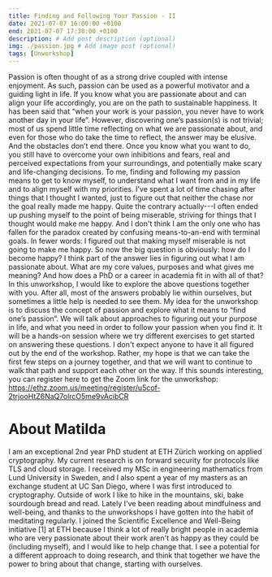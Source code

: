 ```yaml
---
title: Finding and Following Your Passion - II
date: 2021-07-07 16:00:00 +0100
end: 2021-07-07 17:30:00 +0100
description: # Add post description (optional)
img: ./passion.jpg # Add image post (optional)
tags: [Unworkshop]
---
```


Passion is often thought of as a strong drive coupled with intense enjoyment. As such, passion can be used as a powerful motivator and a guiding light in life. If you know what you are passionate about and can align your life accordingly, you are on the path to sustainable happiness. It has been said that “when your work is your passion, you never have to work another day in your life”.
However, discovering one’s passion(s) is not trivial; most of us spend little time reflecting on what we are passionate about, and even for those who do take the time to reflect, the answer may be elusive. And the obstacles don’t end there. Once you know what you want to do, you still have to overcome your own inhibitions and fears, real and perceived expectations from your surroundings, and potentially make scary and life-changing decisions.
To me, finding and following my passion means to get to know myself, to understand what I want from and in my life and to align myself with my priorities. I've spent a lot of time chasing after things that I thought I wanted, just to figure out that neither the chase nor the goal really made me happy. Quite the contrary actually---I often ended up pushing myself to the point of being miserable, striving for things that I thought would make me happy. And I don't think I am the only one who has fallen for the paradox created by confusing means-to-an-end with terminal goals. In fewer words: I figured out that making myself miserable is not going to make me happy.
So now the big question is obviously: how do I become happy? I think part of the answer lies in figuring out what I am passionate about. What are my core values, purposes and what gives me meaning? And how does a PhD or a career in academia fit in with all of that?
In this unworkshop, I would like to explore the above questions together with you. After all, most of the answers probably lie within ourselves, but sometimes a little help is needed to see them. My idea for the unworkshop is to discuss the concept of passion and explore what it means to “find one’s passion”. We will talk about approaches to figuring out your purpose in life, and what you need in order to follow your passion when you find it. It will be a hands-on session where we try different exercises to get started on answering these questions. I don't expect anyone to have it all figured out by the end of the workshop. Rather, my hope is that we can take the first few steps on a journey together, and that we will want to continue to walk that path and support each other on the way.
If this sounds interesting, you can register here to get the Zoom link for the unworkshop: https://ethz.zoom.us/meeting/register/u5cof-2trjooHtZ6NaQ7olrcO5me9vAcibCR

# About Matilda

I am an exceptional 2nd year PhD student at ETH Zürich working on applied cryptography. My current research is on forward security for protocols like TLS and cloud storage. I received my MSc in engineering mathematics from Lund University in Sweden, and I also spent a year of my masters as an exchange student at UC San Diego, where I was first introduced to cryptography.
Outside of work I like to hike in the mountains, ski, bake sourdough bread and read. Lately I've been reading about mindfulness and well-being, and thanks to the unworkshops I have gotten into the habit of meditating regularly.
I joined the Scientific Excellence and Well-Being initiative [1] at ETH because I think a lot of really bright people in academia who are very passionate about their work aren't as happy as they could be (including myself), and I would like to help change that. I see a potential for a different approach to doing research, and think that together we have the power to bring about that change, starting with ourselves.

